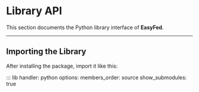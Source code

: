 # Library API

This section documents the Python library interface of **EasyFed**.

---

## Importing the Library

After installing the package, import it like this:

::: lib
    handler: python
    options:
      members_order: source
      show_submodules: true

<!-- ::: lib -->
<!--     handler: python -->
<!--     options: -->
<!--       show_submodules: true -->
<!--       docstring_style: google -->
<!--       merge_init_into_class: true -->
<!--       show_source: true -->
<!--       show_root_full_path: false -->
<!--       show_object_full_path: false -->
<!--       separate_signature: true -->
<!--       members_order: source -->
<!--       filters: -->
<!--         - "!^__.*__"     # hide magic dunders by default -->
<!---->
